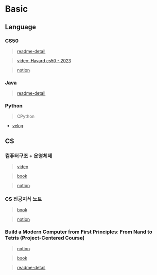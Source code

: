 # Basic

## Language
### CS50
> [readme-detail](./C_Study/README.md)

> [video: Havard cs50 - 2023](https://www.youtube.com/watch?v=cY0FtXE-JzM&list=PL7cmIFofq7xHOKUpuU66uYiXanbD9Mp-O)

> [notion](https://www.notion.so/CS50-4db3525c84894b0c8a5ef25b18085416)

### Java
> [readme-detail](./Java_Study/README.md)

### Python
> CPython
  - [velog](https://velog.io/@1eejuhwany/series/%EC%95%88%EB%85%95-%EC%94%A8%ED%8C%8C%EC%9D%B4%EC%8D%AC)

## CS
### 컴퓨터구조 + 운영체제
> [video](https://www.youtube.com/watch?v=kFWP6sFKyp0&list=PLYH7OjNUOWLUz15j4Q9M6INxK5J3-59GC)

> [book](https://product.kyobobook.co.kr/detail/S000061584886)

> [notion](https://faithful-blarney-6d1.notion.site/detail-c3856215cfdd4d0793cbd3de59a41f97?pvs=4)

### CS 전공지식 노트
> [book](https://product.kyobobook.co.kr/detail/S000001834833?utm_source=google&utm_medium=cpc&utm_campaign=googleSearch&gt_network=g&gt_keyword=&gt_target_id=aud-901091942354:dsa-435935280379&gt_campaign_id=9979905549&gt_adgroup_id=132556570510&gclid=CjwKCAjwqZSlBhBwEiwAfoZUIEuwKPEwjIFZjTcTUuNZNNkLC7r9IQq6iQP7eW6G2FLRgY-kY1QFVxoCSXsQAvD_BwE)

> [notion](https://faithful-blarney-6d1.notion.site/CS-e24f3c1ccb9147309668bdc5b88b7695?pvs=4)

### Build a Modern Computer from First Principles: From Nand to Tetris (Project-Centered Course)
> [notion](https://faithful-blarney-6d1.notion.site/Build-a-Modern-Computer-from-First-Principles-From-Nand-to-Tetris-391321d52fc04ffca0f6b6d5f2de43a5?pvs=4)

> [book](https://ebook-product.kyobobook.co.kr/dig/epd/ebook/E000005212746)

> [readme-detail](./Nand2tetris/README.md)
